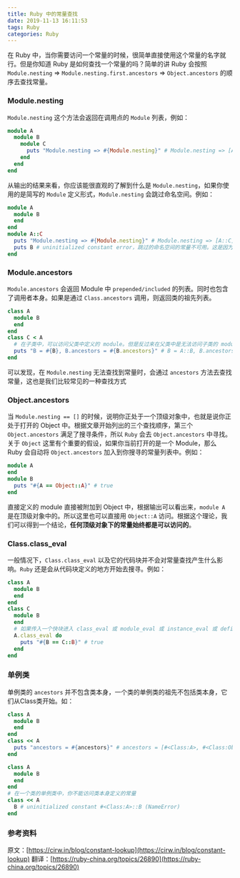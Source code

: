 ```yaml
---
title: Ruby 中的常量查找
date: 2019-11-13 16:11:53
tags: Ruby
categories: Ruby
---
```


在 Ruby 中，当你需要访问一个常量的时候，很简单直接使用这个常量的名字就行。但是你知道 Ruby 是如何查找一个常量的吗？简单的讲 Ruby 会按照 `Module.nesting` => `Module.nesting.first.ancestors` => `Object.ancestors` 的顺序去查找常量。

<!-- more -->

### Module.nesting
`Module.nesting` 这个方法会返回在调用点的 `Module` 列表，例如：
```Ruby
module A
  module B
    module C
      puts "Module.nesting => #{Module.nesting}" # Module.nesting => [A::B::C, A::B, A]
    end
  end
end
```
从输出的结果来看，你应该能很直观的了解到什么是 `Module.nesting`，如果你使用的是简写的 `Module` 定义形式，`Module.nesting` 会跳过命名空间。例如：
```Ruby
module A
  module B
  end
end
module A::C
  puts "Module.nesting => #{Module.nesting}" # Module.nesting => [A::C]
  puts B # uninitialized constant error，跳过的命名空间的常量不可用。这是因为外部命名空间未添加到 Module.nesting
end
```

### Module.ancestors
`Module.ancestors` 会返回 Module 中 `prepended/included` 的列表。同时也包含了调用者本身。如果是通过 `Class.ancestors` 调用，则返回类的祖先列表。
```Ruby
class A
  module B
  end
end
class C < A
  # 在子类中，可以访问父类中定义的 module。但是反过来在父类中是无法访问子类的 module
  puts "B = #{B}, B.ancestors = #{B.ancestors}" # B = A::B, B.ancestors = [A::B]
end
```
可以发现，在 `Module.nesting` 无法查找到常量时，会通过 `ancestors` 方法去查找常量，这也是我们比较常见的一种查找方式

### Object.ancestors
当 `Module.nesting == []` 的时候，说明你正处于一个顶级对象中，也就是说你正处于打开的 Object 中。根据文章开始列出的三个查找顺序，第三个 `Object.ancestors` 满足了搜寻条件，所以 `Ruby` 会去 `Object.ancestors` 中寻找。 关于 `Object` 这里有个重要的假设，如果你当前打开的是一个 Module，那么 Ruby 会自动将 `Object.ancestors` 加入到你搜寻的常量列表中。例如：
```Ruby
module A
end
module B
  puts "#{A == Object::A}" # true
end
```
直接定义的 module 直接被附加到 Object 中，根据输出可以看出来，`module A` 是在顶级对象中的。所以这里也可以直接用 `Object::A` 访问。根据这个理论，我们可以得到一个结论，**任何顶级对象下的常量始终都是可以访问的**。

### Class.class_eval
一般情况下，`Class.class_eval` 以及它的代码块并不会对常量查找产生什么影响。`Ruby` 还是会从代码块定义的地方开始去搜寻。例如：
```Ruby
class A
  module B
  end
end
class C
  module B
  end
  # 如果传入一个快块进入 class_eval 或 module_eval 或 instance_eval 或 define_method，这不会改变常量查找的位置
  A.class_eval do
    puts "#{B == C::B}" # true
  end
end
```

### 单例类
单例类的 `ancestors` 并不包含类本身，一个类的单例类的祖先不包括类本身，它们从Class类开始。如：
```Ruby
class A
  module B
  end
end
class << A
  puts "ancestors = #{ancestors}" # ancestors = [#<Class:A>, #<Class:Object>, #<Class:BasicObject>, Class, Module, Object, Kernel, BasicObject]
end
```
```Ruby
class A
  module B
  end
end
# 在一个类的单例类中，你不能访问类本身定义的常量
class << A
  B # uninitialized constant #<Class:A>::B (NameError)
end
```

### 参考资料
原文：[https://cirw.in/blog/constant-lookup](https://cirw.in/blog/constant-lookup)
翻译：[https://ruby-china.org/topics/26890](https://ruby-china.org/topics/26890)
